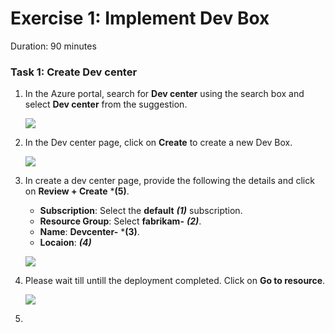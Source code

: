 # Exercise 1: Implement Dev Box

Duration: 90 minutes

### Task 1: Create Dev center

1. In the Azure portal, search for **Dev center** using the search box and select **Dev center** from the suggestion.
   
   ![](media/2dg45.png)  
   
1. In the Dev center page, click on **Create** to create a new Dev Box.

   ![](media/2dg46.png)  
   
1. In create a dev center page, provide the following the details and click on **Review + Create** ***(5)**.
  
   - **Subscription**: Select the **default** ***(1)*** subscription.
   - **Resource Group**: Select **fabrikam-<inject key="DeploymentID" enableCopy="false" />** ***(2)***.
   - **Name**: **Devcenter-<inject key="DeploymentID" enableCopy="false" />** ***(3)**.
   - **Locaion**: **<inject key="Resource group Location" />** ***(4)***

   ![](media/2dg47png)  
   
1. Please wait till untill the deployment completed. Click on **Go to resource**.

   ![](media/2dg47png) 
   
1. 
 
